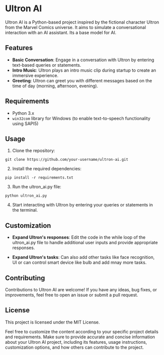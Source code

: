 # Ultron AI

Ultron AI is a Python-based project inspired by the fictional character Ultron from the Marvel Comics universe. It aims to simulate a conversational interaction with an AI assistant. Its a base model for AI.

## Features

- **Basic Conversation**: Engage in a conversation with Ultron by entering text-based queries or statements.
- **Intro Music**: Ultron plays an intro music clip during startup to create an immersive experience.
- **Greeting**: Ultron can greet you with different messages based on the time of day (morning, afternoon, evening).

## Requirements

- Python 3.x
- `win32com` library for Windows (to enable text-to-speech functionality using SAPI5)

## Usage

1. Clone the repository:

```shell
git clone https://github.com/your-username/ultron-ai.git
```

2. Install the required dependencies:

```shell
pip install -r requirements.txt
```

3. Run the ultron_ai.py file:
```shell
python ultron_ai.py
```

4. Start interacting with Ultron by entering your queries or statements in the terminal.


## Customization

- **Expand Ultron's responses**:  Edit the code in the while loop of the ultron_ai.py file to handle additional user inputs and provide appropriate responses.

- **Expand Ultron's tasks**:  Can also add other tasks like face recognition, UI or can control smart device like bulb and add mnay more tasks.


## Contributing

Contributions to Ultron AI are welcome! If you have any ideas, bug fixes, or improvements, feel free to open an issue or submit a pull request.


## License

This project is licensed under the MIT License.

Feel free to customize the content according to your specific project details and requirements. Make sure to provide accurate and concise information about your Ultron AI project, including its features, usage instructions, customization options, and how others can contribute to the project.
